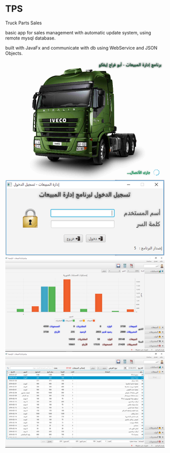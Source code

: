 # TPS
Truck Parts Sales

basic app for sales management with automatic update system, using remote mysql database.

built with JavaFx and communicate with db using WebService and JSON Objects. 

![alt tag](tps-images/1.png)
![alt tag](tps-images/2.png)
![alt tag](tps-images/3.png)
![alt tag](tps-images/4.png)
